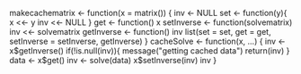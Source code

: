 makecachematrix <- function(x = matrix()) {
  inv <- NULL
  set <- function(y){
    x <<- y
    inv <<- NULL
  }
  get <- function() x
  setInverse <- function(solvematrix) inv <<- solvematrix
  getInverse <- function() inv
  list(set = set, get = get, setInverse = setInverse, getInverse)
}
cacheSolve <- function(x, ...) {
  inv <- x$getInverse()
  if(!is.null(inv)){
    message("getting cached data")
    return(inv)
  }
  data <- x$get()
  inv <- solve(data)
  x$setInverse(inv)
  inv
}
